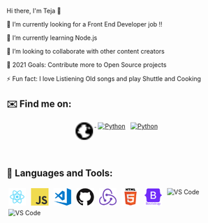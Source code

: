 Hi there, I'm Teja 👋

🔭 I’m currently looking for a Front End Developer job !!

🌱 I’m currently learning Node.js 

👯 I’m looking to collaborate with other content creators

🥅 2021 Goals: Contribute more to Open Source projects

⚡ Fun fact: I love Listiening Old songs and play Shuttle and Cooking

## ✉️ Find me on:
<p align="center">
 <a href="https://charalambosioannou.github.io/" target="_blank" rel="noopener noreferrer"> <img src="https://raw.githubusercontent.com/iconic/open-iconic/master/svg/globe.svg" alt="Python" height="40" style="vertical-align:top; margin:4px"> </a>
 <a href="https://linkedin.com/in/charalambosioannou" target="_blank" rel="noopener noreferrer"> <img src="https://cdn.jsdelivr.net/npm/simple-icons@v3/icons/linkedin.svg" alt="Python" height="40" style="vertical-align:top; margin:4px"></a>
 <a href="mailto:cioannou1997@gmail.com"> <img src="https://cdn.jsdelivr.net/npm/simple-icons@v3/icons/gmail.svg" alt="Python" height="40" style="vertical-align:top; margin:4px"></a>
</p>

<br />

## 🧰 Languages and Tools:
<p align="left">
<img src="https://raw.githubusercontent.com/github/explore/80688e429a7d4ef2fca1e82350fe8e3517d3494d/topics/react/react.png" alt="Python" height="40" style="vertical-align:top; margin:4px">
<img src="https://raw.githubusercontent.com/github/explore/80688e429a7d4ef2fca1e82350fe8e3517d3494d/topics/javascript/javascript.png" alt="Javascript" height="40" style="vertical-align:top; margin:4px">
<img src="https://raw.githubusercontent.com/github/explore/80688e429a7d4ef2fca1e82350fe8e3517d3494d/topics/visual-studio-code/visual-studio-code.png" alt="VS Code" height="40" style="vertical-align:top; margin:4px">
<img src="https://raw.githubusercontent.com/github/explore/78df643247d429f6cc873026c0622819ad797942/topics/github/github.png" alt="VS Code" height="40" style="vertical-align:top; margin:4px">
<img src="https://raw.githubusercontent.com/devicons/devicon/master/icons/redux/redux-original.svg" alt="VS Code" height="40" style="vertical-align:top; margin:4px"> 
<img src="https://raw.githubusercontent.com/devicons/devicon/master/icons/html5/html5-original-wordmark.svg" alt="VS Code" height="40" style="vertical-align:top; margin:4px">
<img src="https://raw.githubusercontent.com/devicons/devicon/master/icons/bootstrap/bootstrap-plain-wordmark.svg" alt="VS Code" height="40" style="vertical-align:top; margin:4px">
<img src="" alt="VS Code" height="40" style="vertical-align:top; margin:4px">
<img src="" alt="VS Code" height="40" style="vertical-align:top; margin:4px">
</p>



<!---
teja318/teja318 is a ✨ special ✨ repository because its `README.md` (this file) appears on your GitHub profile.
You can click the Preview link to take a look at your changes.
--->

